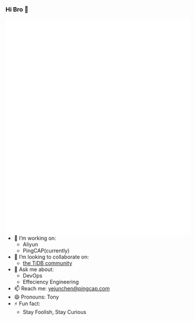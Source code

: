 ### Hi Bro 👋

<!--
**VelocityLight/VelocityLight** is a ✨ _special_ ✨ repository because its `README.md` (this file) appears on your GitHub profile.
-->

<img align='right' src="https://raw.githubusercontent.com/VelocityLight/velocitylight-github-stats/main/statics/languages.svg#gh-light-mode-only" />
<img align='right' src="https://raw.githubusercontent.com/VelocityLight/velocitylight-github-stats/main/statics/overview.svg#gh-light-mode-only" />

- 🔭 I’m working on: 
  - Aliyun
  - PingCAP(currently)
- 👯 I’m looking to collaborate on:
  - [the TiDB community](https://tidb.io/archived/events/)
- 💬 Ask me about:
  - DevOps
  - Effeciency Engineering
- 📫 Reach me: yejunchen@pingcap.com
- 😄 Pronouns: Tony
- ⚡ Fun fact:
  - Stay Foolish, Stay Curious
